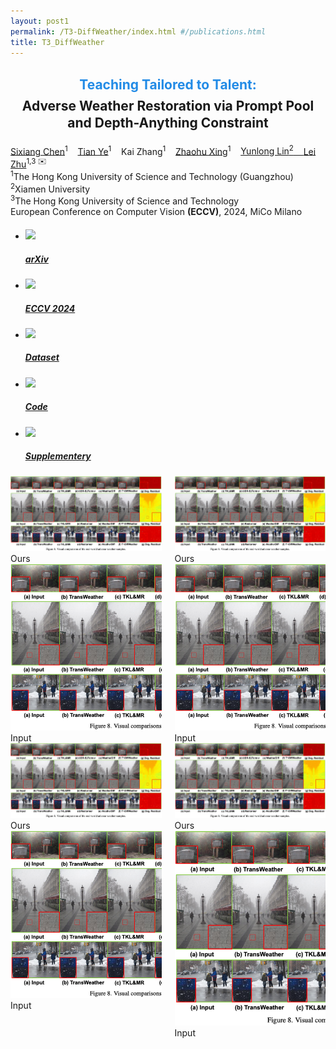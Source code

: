 ```yaml
---
layout: post1
permalink: /T3-DiffWeather/index.html #/publications.html
title: T3_DiffWeather
---
```


  <link rel="stylesheet" href="assets/css/bulma-carousel.min.css">
  <link rel="stylesheet" href="assets/css/bulma-slider.min.css">
  <link rel="stylesheet" href="assets/css/fontawesome.all.min.css">
  <link rel="stylesheet" href="assets/css/academicons.min.css">
  <link rel="stylesheet" href="assets/css/index.css">
  <link rel="stylesheet" href="https://cdn.jsdelivr.net/gh/jpswalsh/academicons@1/css/academicons.min.css">
  <style>
  .fade-in {
    opacity: 0;
    transform: translateY(20px);
    transition: opacity 0.5s ease-out, transform 0.5s ease-out;
  }
  .fade-in.visible {
    opacity: 1;
    transform: translateY(0);
  }
</style>
  <!-- <link rel="icon" href="./static/images/favicon.svg"> -->

<h2 class="post-title" style="line-height: 1.3; margin-bottom: 20px;">
  <span style="color: #228be6; display: block; text-align: center; margin-bottom: 7px;">Teaching Tailored to Talent:</span>
  <span style="display: block; text-align: center;">Adverse Weather Restoration via Prompt Pool and Depth-Anything Constraint</span>
</h2>
<!-- <h2 class="post-title" style="margin-bottom:20px;margin-top:7px;">Unified Removal of Raindrops and Rain Streaks</h2>  -->

<div class="post-authors" style="margin-bottom:5px;">
<a href="https://ephemeral182.github.io">Sixiang Chen</a><sup>1</sup>&nbsp;&nbsp;&nbsp; <a href="https://owen718.github.io">Tian Ye</a><sup>1</sup>&nbsp;&nbsp;&nbsp;
Kai Zhang<sup>1</sup>&nbsp;&nbsp;&nbsp;
<a href="https://ge-xing.github.io/">Zhaohu Xing</a><sup>1</sup>&nbsp;&nbsp;&nbsp;
<a href="https://lyl1015.github.io/">Yunlong Lin<sup>2</sup>&nbsp;&nbsp;&nbsp;
<a href="https://sites.google.com/site/indexlzhu/home">Lei Zhu</a><sup>1,3 ✉️</sup>&nbsp;&nbsp;&nbsp;
<br>
<sup>1</sup>The Hong Kong University of Science and Technology (Guangzhou)&nbsp;&nbsp;&nbsp;
<sup>2</sup>Xiamen University&nbsp;&nbsp;&nbsp;<br>
<sup>3</sup>The Hong Kong University of Science and Technology&nbsp;&nbsp;&nbsp;         


<div class="post-authors" style="margin-bottom:20px;">
European Conference on Computer Vision <strong>(ECCV)</strong>, 2024, MiCo Milano
</div>


<div style="margin-bottom: 0.7em;" class="post-authors">
                <div class="col-md-8 col-md-offset-2 text-center">
                    <ul class="nav nav-pills nav-justified">
                        <li>
                            <a href="https://ephemeral182.github.io">
                            <!-- <a href="https://arxiv.org/abs/2112.05504"> -->
                            <img class="post-logo" src="https://ephemeral182.github.io/images/paper.jpg" height="50px">
                                <h5><strong>arXiv</strong></h5>
                            </a>
                        </li>
                        <li>
                             <a href="https://ephemeral182.github.io/UDR_S2Former_deraining/">
                            <img class="post-logo" src="https://ephemeral182.github.io/images/paper.jpg" height="50px">
                                <h5><strong>ECCV 2024</strong></h5>
                            </a>
                        </li>
                        <li>
                             <a href="https://ephemeral182.github.io/UDR_S2Former_deraining/">
                            <img class="post-logo" src="https://ephemeral182.github.io/images/datatset.jpg" height="50px">
                                <h5><strong>Dataset</strong></h5>
                            </a>
                        </li>                        
                        <li>
                            <a href="https://ephemeral182.github.io">
                            <img class="post-logo" src="https://ephemeral182.github.io/images/github.png" height="50px">
                                <h5><strong>Code</strong></h5>
                            </a>
                        </li>
                        <li>
                             <a href="https://ephemeral182.github.io/">
                            <img class="post-logo" src="https://ephemeral182.github.io/images/supplementary.jpg" height="50px">
                                <h5><strong>Supplementery</strong></h5>
                            </a>
                        </li>
                    </ul>
                </div>
        </div>

<div class="post-line"></div>

<!-- <div style="box-shadow:3px 6px 13px 0px  rgba(0,0,0,0.5)">
<div class="post-img-group">
    <img class="post-img" style="left:0;right:0;margin-bottom:0px;max-width:50%" src="https://ephemeral182.github.io/images/real_gif1.gif" alt="Left Image">
    <img class="post-img" style="left:0;right:0;margin-bottom:0px;max-width:50%" src="https://ephemeral182.github.io/images/real_gif2.gif" alt="Right Image">
  </div> 
  <div class="post-img-group">
    <img class="post-img" style="left:0;right:0;margin-bottom:0;width:100%" src="https://ephemeral182.github.io/images/350.gif" alt="Left Image">
  </div> 
  </div>  -->


<section class="section">
    <div class="container ">
      <div class=" has-text-centered">
         <!-- <h2 class="title is-3">Visual Comparisons</h2> -->
        <div class="content has-text-justified">
          <p>

  </p>
        </div>
        <div class="columns is-centered">
          <!-- Visual Effects. -->
          <div class="column">
            <div class="content">
              <div class="columns is-centered">
                <div class="column is-full-width">
                  <div id="example1" class="bal-container-small">

  <div class="bal-after">
                      <img src="images/eccv_24/eccv_adverse_real.png">
                      <div class="bal-afterPosition afterLabel" style="z-index:1;">
                        Ours
                      </div>
                    </div>

  <div class="bal-before" style="width:50.4968152866242%;">
                      <div class="bal-before-inset" style="width: 539px;">
                        <img src="images/eccv_24/eccv_adverse_real.png">
                        <div class="bal-beforePosition beforeLabel">
                          Input
                        </div>
                      </div>
                    </div>

  <div class="bal-handle" style="left:50.4968152866242%;">
                      <span class=" handle-left-arrow"></span>
                      <span class="handle-right-arrow"></span>
                    </div>

  </div>


  <div id="example2" class="bal-container-small">

  <div class="bal-after">
    <img src="images/eccv_24/eccv_adverse_real.png">
    <div class="bal-afterPosition afterLabel">
      Ours
    </div>
  </div>

  <div class="bal-before" style="width: 50%;">
    <div class="bal-before-inset" style="width: 539px;">
      <img src="images/eccv_24/eccv_adverse_real.png">
      <div class="bal-beforePosition beforeLabel">
        Input
      </div>
    </div>
  </div>

  <div class="bal-handle" style="left: 50%;">
    <span class=" handle-left-arrow"></span>
    <span class="handle-right-arrow"></span>
  </div>

  </div>
</div>
</div>
</div>
</div>


<!--/ Visual Effects. -->

<!-- Matting. -->
<div class="column">
<div class="columns is-centered">
<div class="column content">

<div id="example4" class="bal-container-small">
  <div class="bal-after">
    <img src="images/eccv_24/eccv_adverse_real.png">
    <div class="bal-afterPosition afterLabel" style="z-index:1;">
      Ours
    </div>
  </div>

  <div class="bal-before" style="width:62.10191082802548%;">
    <div class="bal-before-inset" style="width: 539px;">
      <img src="images/eccv_24/eccv_adverse_real.png">
      <div class="bal-beforePosition beforeLabel">
        Input
      </div>
    </div>
  </div>

  <div class="bal-handle" style="left:62.10191082802548%;">
    <span class=" handle-left-arrow"></span>
    <span class="handle-right-arrow"></span>
  </div>

</div>

<div id="example5" class="bal-container-small">
  <div class="bal-after">
    <img src="images/eccv_24/eccv_adverse_real.png">
    <div class="bal-afterPosition afterLabel" style="z-index:1;">
      Ours
    </div>
  </div>

  <div class="bal-before" style="width:56.77179962894249%;">
    <div class="bal-before-inset" style="width: 628px;">
      <img src="images/eccv_24/eccv_adverse_real.png">
      <div class="bal-beforePosition beforeLabel">
        Input
      </div>
    </div>
  </div>

  <div class="bal-handle" style="left:56.77179962894249%;">
    <span class=" handle-left-arrow"></span>
    <span class="handle-right-arrow"></span>
  </div>

</div>
</div>
</div>
</div>
</div>
</div>
</div>
  </section>



  <!-- <div class="post-img-group">
    <img class="post-img" src="../assets/img/VideoDesnowing/1.gif" alt="Left Image">
    <img class="post-img" src="../assets/img/VideoDesnowing/2.gif" alt="Right Image">
  </div> -->

<!-- <img src="../assets/img/VideoDesnowing/1.gif" class="post-img" role="img"> -->


<div class="fade-in" style="background-color:#f0f1f3a6; margin-bottom: 30px; border-radius: 10px;">
  <h2 class="post-section" style="
      text-align: center;
      margin-bottom: 0px;
      padding-top: 20px;
      color: #333;
      font-weight: 600;
  ">Abstract</h2>
  <p style="
      padding: 25px;
      padding-top: 10px;
      line-height: 1.6;
      color: #444;
      text-align: left;
  ">
    Recent advancements in adverse weather restoration have shown potential, yet the unpredictable and varied combinations of weather degradations in the real world pose significant challenges. Previous methods typically struggle with dynamically handling intricate degradation combinations and carrying on background reconstruction precisely, leading to performance and generalization limitations. Drawing inspiration from prompt learning and the "<u>T</u>eaching <u>T</u>ailored to <u>T</u>alent" concept, we introduce a novel pipeline, <i><strong>T<sup>3</sup>-DiffWeather</strong></i>. Specifically, we employ a prompt pool that allows the network to autonomously combine sub-prompts to construct weather-prompts, harnessing the necessary attributes to adaptively tackle unforeseen weather input. Moreover, from a scene modeling perspective, we incorporate general prompts constrained by Depth-Anything feature to provide the scene-specific condition for the diffusion process. Furthermore, by incorporating contrastive prompt loss, we ensures distinctive representations for both types of prompts by a mutual pushing strategy. Experimental results demonstrate that our method achieves state-of-the-art performance across various synthetic and real-world datasets, markedly outperforming existing diffusion techniques in terms of computational efficiency.
  </p>
</div>

<div class="fade-in">
  <h2 class="post-section" style="
      text-align: center;
      padding-left: 25px;
      margin-bottom: 10px;
      padding-top: 20px;
  ">Method</h2>
  <!-- <div style="box-shadow:3px 6px 13px 0px  rgba(0,0,0,0.5)"> -->
    <div class="post-img-group" style="width: 100%; overflow: hidden;">
      <img class="post-img" style="width: 100%; height: auto; display: block;" src="https://ephemeral182.github.io/images/eccv_24/eccv_adverse_overview.png" alt="Method Overview">
    </div>
    <div style="text-align: center; padding: 10px; font-family: 'Arial', sans-serif; font-size: 14px; color: #333; width: 100%; box-sizing: border-box;">
      <strong>Figure 2.</strong> The overview of proposed method. (a) showcases our pipeline, which adopts an innovative strategy focused on learning degradation residual and employs the information-rich condition to guide the diffusion process. (b) illustrates the utilization of our prompt pool, which empowers the network to autonomously select attributes needed to construct adaptive weather-prompts. (c) depicts the general prompts directed by Depth-Anything constraint to supply scene information that aids in reconstructing residuals. (d) shows the contrastive prompt loss, which exerts constraints on prompts driven by two distinct motivations, enhancing their representations.
    </div>
  </div>




<div class="fade-in">
<h2 class="post-section" style="
    text-align: center;
    padding-left: 25px;
    margin-bottom: 10px;
    padding-top: 20px;
">Quantitative Comparison</h2>
<!-- <div style="box-shadow:3px 6px 13px 0px  rgba(0,0,0,0.5)"> -->
  <div class="post-img-group">
    <img class="post-img" style="max-width:100%;margin-bottom:0;" src="https://ephemeral182.github.io/images/eccv_24/eccv_adverse_metric.png"  alt="Left Image">
  </div>
  <!-- </div> -->
  <!-- </div> -->

<style>
.scroll-container {
  width: 100%;
  overflow: hidden;
  margin-bottom: 20px;
}
.scroll-content {
  display: flex;
  animation: scroll 20s linear infinite;
}
.scroll-content img {
  height: 300px; /* 调整图片高度 */
  margin-right: 20px; /* 图片之间的间距 */
  flex-shrink: 0;
}
@keyframes scroll {
  0% {
    transform: translateX(0);
  }
  100% {
    transform: translateX(calc(-100% - 20px));
  }
}
.scroll-container:hover .scroll-content {
  animation-play-state: paused;
}
</style>

<div class="fade-in">
  <h2 class="post-section" style="
      text-align: center;
      padding-left: 25px;
      margin-bottom: 10px;
      padding-top: 20px;
  ">Visual Comparison</h2>
  <div class="scroll-container">
    <div class="scroll-content">
      <img src="https://ephemeral182.github.io/images/eccv_24/eccv_adverse_syn.png" alt="Image 1">
      <img src="https://ephemeral182.github.io/images/eccv_24/eccv_adverse_real.png" alt="Image 2">
      <img src="https://ephemeral182.github.io/images/eccv_24/visual_real_comparison2.png" alt="Image 3">
      <img src="https://ephemeral182.github.io/images/eccv_24/visual_real_comparison3.png" alt="Image 4">
      <img src="https://ephemeral182.github.io/images/eccv_24/visual_real_comparison4.png" alt="Image 5">
      <img src="https://ephemeral182.github.io/images/eccv_24/visual_real_comparison5.png" alt="Image 6">
      <!-- 添加第一张图片的副本以实现无缝循环 -->
      <img src="https://ephemeral182.github.io/images/eccv_24/eccv_adverse_syn.png" alt="Image 1">
    </div>
  </div>
</div>


 <!-- <div style="box-shadow:3px 6px 13px 0px  rgba(0,0,0,0.5)">   -->
<div class="post-img-group">
<iframe style="max-width:50%;margin-top:0px;text-align: left;margin: 0;padding: 0;display: flex;" frameborder="0" class="juxtapose" width="50%" height="250"  src="https://cdn.knightlab.com/libs/juxtapose/latest/embed/index.html?uid=1486a714-3ea3-11ee-b5bd-6595d9b17862"></iframe>
<iframe style="max-width:50%;margin-bottom:0px;text-align: right;margin: 0;padding: 0;display: flex;" frameborder="0" class="juxtapose" width="50%" height="250" src="https://cdn.knightlab.com/libs/juxtapose/latest/embed/index.html?uid=209744e0-3ea4-11ee-b5bd-6595d9b17862"></iframe>
</div> 
<div class="post-img-group">
<iframe style="max-width:50%;margin-top:0px;text-align: left;margin: 0;padding: 0;display: flex;" frameborder="0" class="juxtapose" width="50%" height="250"  src="https://cdn.knightlab.com/libs/juxtapose/latest/embed/index.html?uid=c58fedd2-3f3d-11ee-b5bd-6595d9b17862"></iframe>
<iframe style="max-width:50%;margin-bottom:0px;text-align: right;margin: 0;padding: 0;display: flex;" frameborder="0" class="juxtapose" width="50%" height="250" src="https://cdn.knightlab.com/libs/juxtapose/latest/embed/index.html?uid=0ded7a4a-3f3e-11ee-b5bd-6595d9b17862"></iframe>
</div> 
<div class="post-img-group">
<iframe style="max-width:100%;margin-bottom:0px;text-align: right;margin: 0;padding: 0;display: flex;" frameborder="0" class="juxtapose" width="100%" height="371" src="https://cdn.knightlab.com/libs/juxtapose/latest/embed/index.html?uid=2ad2a594-3f3f-11ee-b5bd-6595d9b17862"></iframe>
</div>
<!-- </div> -->
<!-- </div> -->

<!-- <div style="box-shadow:3px 6px 13px 0px  rgba(0,0,0,0.5)">
<div class="post-img-group">
<img style="padding: 10px; width: 450;text-align: left;" frameborder="0" class="juxtapose" height="455" width="600" src="https://cdn.knightlab.com/libs/juxtapose/latest/embed/index.html?uid=ae97ac46-3ea2-11ee-b5bd-6595d9b17862">
<img style="padding: 10px; width: 450;text-align: right;" frameborder="0" class="juxtapose" height="455" width="600" src="https://cdn.knightlab.com/libs/juxtapose/latest/embed/index.html?uid=5b6cf096-3e7d-11ee-b5bd-6595d9b17862">
</div> 
</div>  -->

<!-- <div style="box-shadow:3px 6px 13px 0px  rgba(0,0,0,0.5)">
<div class="post-img-group">
    <img class="post-img" style="left:0;right:0;margin-bottom:0px;max-width:50%;height:70" src="https://ephemeral182.github.io/images/real3.gif" alt="Left Image"><!--&nbsp;&nbsp;
    <img class="post-img" style="left:0;right:0;margin-bottom:0px;max-width:50%;height:70" src="https://ephemeral182.github.io/images/real4.gif" alt="Right Image">
  </div> 
</div>  -->

<!-- <h2 class="post-section"  style="font-weight:300;"><strong>R</strong>ealistic <strong>V</strong>ideo De<strong>S</strong>nowing <strong>D</strong>ataset</h2>

- <strong>RVSD</strong> contains a total of 110 pairs of videos. 
- Each pair contains <strong>snowy</strong> and  <strong>hazy</strong> videos and corresponding snow-free and haze-free ground truth videos. 
- We use a rendering engine (Unreal Engine 5) and various augmentation techniques to generate snow and haze with diverse and realistic physical properties. This results in more realistic and varied synthesized videos, which improve the model's performance on real-world data. 



<div class="post-section"  style="font-weight:700;">Download</div>
<!-- <div style="font-weight:300;">Train (100 videos):  [Google Drive]  [Baidu Netdisk (password: 7t74)]</div>
<div style="font-weight:300;">Test (20 videos):  [Google Drive]  [Baidu Netdisk (password: 7t74)] </div> -->



<!-- - **Train (80 videos):**  
    [Google Drive]  [Baidu Netdisk (password: 7t74)]
- **Test (30 videos):**  
    [Google Drive]  [Baidu Netdisk (password: 7t74)] --> 

<h2 class="post-section">Citation</h2>


````
@InProceedings{chen2024teaching,
    title     = {Teaching Tailored to Talent: Adverse Weather Restoration via Prompt Pool and Depth-Anything Constraint},
    author    = {Chen, Sixiang and Ye, Tian and Zhang, Kai and Xing, Zhaohu and Lin, Yunlong and Zhu, Lei}, 
    booktitle = {European conference on computer vision},
    year      = {2024},
    organization={Springer}
}
````

<script>
  function handleScroll() {
    const elements = document.querySelectorAll('.fade-in');
    elements.forEach(element => {
      const rect = element.getBoundingClientRect();
      const windowHeight = window.innerHeight || document.documentElement.clientHeight;
      if (rect.top <= windowHeight * 0.75) {
        element.classList.add('visible');
      }
    });
  }

  window.addEventListener('scroll', handleScroll);
  window.addEventListener('load', handleScroll);
</script>